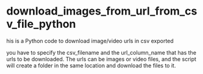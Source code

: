 # download_images_from_url_from_csv_file_python
his is a Python code to download image/video urls in csv exported 

you have to specify the csv_filename and the url_column_name that has the urls to be downloaded. The urls can be images or video files, and the script will create a folder in the same location and download the files to it.

